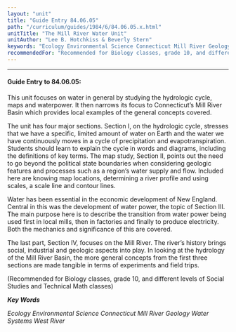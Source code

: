 ```yaml
---
layout: "unit"
title: "Guide Entry 84.06.05"
path: "/curriculum/guides/1984/6/84.06.05.x.html"
unitTitle: "The Mill River Water Unit"
unitAuthor: "Lee B. Hotchkiss & Beverly Stern"
keywords: "Ecology Environmental Science Connecticut Mill River Geology Water Systems West River"
recommendedFor: "Recommended for Biology classes, grade 10, and different levels of Social Studies and Technical Math classes"
---
```

<body>
<hr/>
 <h4>
  Guide Entry to 84.06.05:
 </h4>
 This unit focuses on water in general by studying the hydrologic cycle, maps and waterpower.  It then narrows its focus to Connecticut’s Mill River Basin which provides local examples of the general concepts covered.
 <p>
  The unit has four major sections.  Section I, on the hydrologic cycle, stresses that we have a specific, limited amount of water on Earth and the water we have continuously moves in a cycle of precipitation and evapotranspiration.  Students should learn to explain the cycle in words and diagrams, including the definitions of key terms.  The map study, Section II, points out the need to go beyond the political state boundaries when considering geologic features and processes such as a region’s water supply and flow.  Included here are knowing map locations, determining a river profile and using scales, a scale line and contour lines.
 </p>
 <p>
  Water has been essential in the economic development of New England. Central in this was the development of water power, the topic of Section III.  The main purpose here is to describe the transition from water power being used first in local mills, then in factories and finally to produce electricity.  Both the mechanics and significance of this are covered.
 </p>
 <p>
  The last part, Section IV, focuses on the Mill River.  The river’s history brings social, industrial and geologic aspects into play.  In looking at the hydrology of the Mill River Basin, the more general concepts from the first three sections are made tangible in terms of experiments and field trips.
 </p>
 <p>
  (Recommended for Biology classes, grade 10, and different levels of Social Studies and Technical Math classes)
 </p>
<p>
  <b>
   <i>
    Key Words
   </i>
  </b>
  <br/>
 </p>
 <p>
  <i>
   Ecology Environmental Science Connecticut Mill River Geology Water Systems West River
  </i>
 </p>

</body>